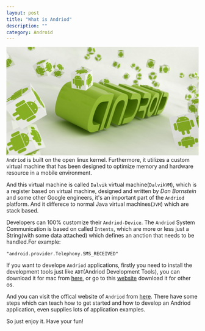 ```yaml
---
layout: post
title: "What is Andriod"
description: ""
category: Android
---
```


![Andriod](/assets/images/android.jpg)
`Andriod` is built on the open linux kernel. Furthermore, it utilizes a custom virtual machine that has been designed to optimize memory and hardware resource in a mobile environment.

<!--more-->   

And this virtual machine is called `Dalvik` virtual machine(`DalvikVM`), which is  a register based on virtual machine, designed and written by *Dan Bornstein* and some other Google engineers, it's an important part of the `Andriod` platform. And it differece to normal Java virtual machines(`JVM`) which are stack based.   

Developers can 100% customize their `Andriod-Device`. The `Andriod` System Communication is based on called `Intents`, which are more or less just a String(with some data attached) which defines an anction that needs to be handled.For example:   
```
"android.provider.Telephony.SMS_RECEIVED"
```

If you want to develope `Andriod` applications, firstly you need to install the development tools just like `ADT`(Andriod Development Tools), you can download it  for mac from [here](https://dl.google.com/android/adt/adt-bundle-mac-x86_64-20140702.zip), or go to this [website](http://developer.android.com/sdk/index.html) download it for other os.   

And you can visit the offical website of `Andriod` from [here](http://developer.android.com/index.html). There have some steps which can teach how to get started and how to develop an Andriod application, even supplies lots of application examples.   

So just enjoy it. Have your fun!

   

